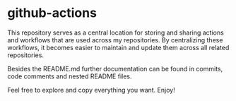 # github-actions

This repository serves as a central location for storing and sharing actions and workflows that are used across my repositories. By centralizing these workflows, it becomes easier to maintain and update them across all related repositories.

Besides the README.md further documentation can be found in commits, code comments and nested README files.

Feel free to explore and copy everything you want. Enjoy!
